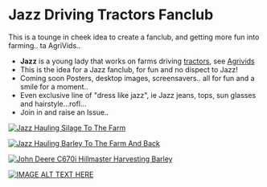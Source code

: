 # Jazz Driving Tractors Fanclub

This is a tounge in cheek idea to create a fanclub, and getting more fun into farming.. ta AgriVids..

- **Jazz** is a young lady that works on farms driving 
   [tractors](/tractors), see [Agrivids](https://www.youtube.com/user/AgriVidsProductions)
- This is the idea for a Jazz fanclub, for fun and no dispect to Jazz!
- Coming soon Posters, desktop images, screensavers.. all for fun and a smile for a moment..
- Even exclusive line of "dress like jazz", ie Jazz jeans, tops, sun glasses and hairstyle...rofl...
- Join in and raise an Issue..


[![Jazz Hauling Silage To The Farm](https://img.youtube.com/vi/CwgJot1DSCg/0.jpg)](https://www.youtube.com/watch?v=CwgJot1DSCg)

[![Jazz Hauling Barley To The Farm And Back](https://img.youtube.com/vi/l0BggXqyqAI/0.jpg)](https://www.youtube.com/watch?v=l0BggXqyqAI)

[![John Deere C670i Hillmaster Harvesting Barley](https://img.youtube.com/vi/ff7K5T8lfTg/0.jpg)](https://www.youtube.com/watch?v=ff7K5T8lfTg)


[![IMAGE ALT TEXT HERE](https://img.youtube.com/vi/qv0D_lk7950/0.jpg)](https://www.youtube.com/watch?v=qv0D_lk7950)





